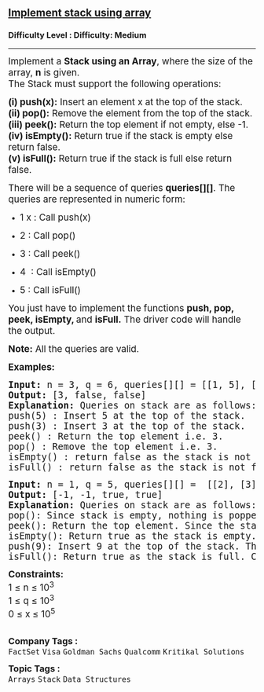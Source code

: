 <h2><a href="https://www.geeksforgeeks.org/problems/implement-stack-using-array/1?page=2&difficulty=Medium&status=unsolved&sortBy=submissions">Implement stack using array</a></h2><h3>Difficulty Level : Difficulty: Medium</h3><hr><div class="problems_problem_content__Xm_eO"><p data-start="319" data-end="453"><span style="font-size: 14pt;">Implement a <strong data-start="331" data-end="355">Stack using an Array</strong>, where the size of the array, <strong>n</strong>&nbsp;is given.</span><br data-start="400" data-end="403"><span style="font-size: 14pt;"> The Stack must support the following operations:</span></p>
<p data-start="319" data-end="453"><strong style="font-size: 14pt;" data-start="458" data-end="470">(i) push(x):</strong><span style="font-size: 14pt;"> Insert an element x </span><span style="font-size: 14pt;">at the top of the stack.<br></span><strong style="font-size: 14pt;" data-start="523" data-end="533">(ii) pop():</strong><span style="font-size: 14pt;"> Remove the element from the top of the stack.<br></span><strong style="font-size: 14pt;" data-start="585" data-end="596">(iii) peek():</strong><span style="font-size: 14pt;"> Return the top element if not empty, else -1</span><span style="font-size: 14pt;">.<br></span><strong style="font-size: 14pt;" data-start="650" data-end="664">(iv) isEmpty():</strong><span style="font-size: 14pt;"> Return true </span><span style="font-size: 14pt;">if the stack is empty else return false.</span><span style="font-size: 14pt;"><br></span><strong style="font-size: 14pt;" data-start="727" data-end="740">(v) isFull():</strong><span style="font-size: 14pt;"> Return true </span><span style="font-size: 14pt;">if the stack is full else return false</span><span style="font-size: 14pt;">.</span></p>
<p data-start="800" data-end="897"><span style="font-size: 14pt;">There will be a sequence of queries <strong>queries[][]</strong>.&nbsp;The queries are represented in numeric form:</span></p>
<ul data-start="899" data-end="1025">
<li data-start="899" data-end="925"><span style="font-size: 14pt;"> </span>
<p data-start="901" data-end="925"><span style="font-size: 14pt;">1 x : Call push(x)</span></p>
</li>
<li data-start="899" data-end="925">
<p data-start="901" data-end="925"><span style="font-size: 14pt;">2 : Call pop()</span></p>
</li>
<li data-start="949" data-end="972"><span style="font-size: 14pt;"> </span>
<p data-start="951" data-end="972"><span style="font-size: 14pt;">3 : Call peek()</span></p>
</li>
<li data-start="949" data-end="972">
<p data-start="951" data-end="972"><span style="font-size: 18.6667px;">4&nbsp; : Call isEmpty()</span></p>
</li>
<li data-start="973" data-end="999">
<p data-start="975" data-end="999"><span style="font-size: 14pt;">5 : Call isFull()</span></p>
</li>
</ul>
<p><span style="font-size: 14pt;">You just have to implement the functions <strong>push, pop, peek, isEmpty, </strong>and <strong>isFull.</strong>&nbsp;The driver code will handle the output.</span></p>
<p><span style="font-size: 14pt;"><strong>Note:</strong> All the queries are valid.</span></p>
<p><strong style="font-size: 14pt;">Examples:</strong></p>
<pre><span style="font-size: 14pt;"><strong style="font-size: 14pt;">Input: </strong><span style="font-size: 14pt;">n = 3, q = 6,</span><strong style="font-size: 14pt;"> </strong><span style="font-size: 14pt;">queries</span><span style="font-size: 18.6667px;">[][] = [[1, 5], [1, 3], [3], [2], [4], [5]]</span>
<strong style="font-size: 14pt;">Output: </strong><span style="font-size: 14pt;">[3, false, false]</span><strong style="font-size: 14pt;">
Explanation: </strong><span style="font-size: 14pt;">Queries on stack are as follows:<br>push(5) : Insert 5 at the top of the stack.<br>push(3) : Insert 3 at the top of the stack.<br>peek() : Return the top element i.e. 3.<br>pop() : Remove the top element i.e. 3.<br>isEmpty() : return false as the stack is not empty.<br>isFull() : return false as the stack is not full. Capacity = 3.</span></span></pre>
<pre><span style="font-size: 14pt;"><strong style="font-size: 14pt;">Input: </strong><span style="font-size: 14pt;">n = 1, q = 5,</span><strong style="font-size: 14pt;"> </strong><span style="font-size: 14pt;">queries[]</span><span style="font-size: 18.6667px;">[] =  [[2], [3], [4], [1, 9], [5]]
</span><strong style="font-size: 14pt;">Output: </strong><span style="font-size: 14pt;">[-1, -1, true, true]</span><strong style="font-size: 14pt;">
Explanation: </strong><span style="font-size: 14pt;">Queries on stack are as follows:<br>pop(): Since stack is empty, nothing is popped.<br>peek(): Return the top element. Since the stack is empty, return -1.<br></span><span style="font-size: 14pt;">isEmpty(): Return true as the stack is empty.<br></span><span style="font-size: 14pt;">push(9): Insert 9 at the top of the stack. The stack will be [9].<br>isFull(): Return true as the stack is full. Capacity = 1.</span></span></pre>
<p><span style="font-size: 14pt;"><strong style="font-size: 14pt;">Constraints:</strong><br><span style="font-size: 14pt;"><span style="font-size: 14pt;">1&nbsp;</span>≤ n ≤ 10<sup>3</sup><br></span><span style="font-size: 14pt;">1 ≤ q ≤ 10<sup>3</sup><br>0 ≤ x<strong>&nbsp;</strong>≤ 10<sup>5<br><br></sup></span></span></p></div><p><span style=font-size:18px><strong>Company Tags : </strong><br><code>FactSet</code>&nbsp;<code>Visa</code>&nbsp;<code>Goldman Sachs</code>&nbsp;<code>Qualcomm</code>&nbsp;<code>Kritikal Solutions</code>&nbsp;<br><p><span style=font-size:18px><strong>Topic Tags : </strong><br><code>Arrays</code>&nbsp;<code>Stack</code>&nbsp;<code>Data Structures</code>&nbsp;